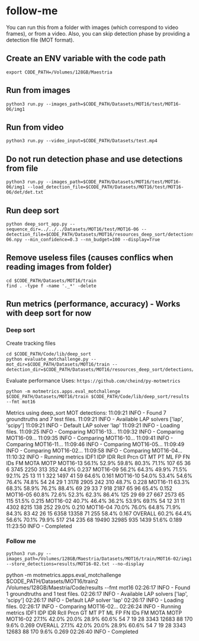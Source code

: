 # follow-me

You can run this from a folder with images (which correspond to video frames), or from a video. Also, you can skip detection phase by providing a detection file (MOT format).

## Create an ENV variable with the code path
```
export CODE_PATH=/Volumes/128GB/Maestria
```

## Run from images
```
python3 run.py --images_path=$CODE_PATH/Datasets/MOT16/test/MOT16-06/img1
```

## Run from video
```
python3 run.py --video_input=$CODE_PATH/Datasets/test.mp4
```

## Do not run detection phase and use detections from file
```
python3 run.py --images_path=$CODE_PATH/Datasets/MOT16/test/MOT16-06/img1 --load_detection_file=$CODE_PATH/Datasets/MOT16/test/MOT16-06/det/det.txt
```

## Run deep sort
```
python deep_sort_app.py --sequence_dir=../../../Datasets/MOT16/test/MOT16-06 --detection_file=$CODE_PATH/Datasets/MOT16/resources_deep_sort/detections/MOT16_POI_test/MOT16-06.npy --min_confidence=0.3 --nn_budget=100 --display=True
```

## Remove useless files (causes conflics when reading images from folder)
```
cd $CODE_PATH/Datasets/MOT16/train
find . -type f -name '._*' -delete
```

## Run metrics (performance, accuracy) - Works with deep sort for now

### Deep sort
Create tracking files
```
cd $CODE_PATH/Code/lib/deep_sort
python evaluate_motchallenge.py --mot_dir=$CODE_PATH/Datasets/MOT16/train --detection_dir=$CODE_PATH/Datasets/MOT16/resources_deep_sort/detections/MOT16_POI_train
```

Evaluate performance
Uses: `https://github.com/cheind/py-motmetrics`
```
python -m motmetrics.apps.eval_motchallenge $CODE_PATH/Datasets/MOT16/train $CODE_PATH/Code/lib/deep_sort/results --fmt mot16
```

Metrics using deep_sort MOT detections:
11:09:21 INFO - Found 7 groundtruths and 7 test files.
11:09:21 INFO - Available LAP solvers ['lap', 'scipy']
11:09:21 INFO - Default LAP solver 'lap'
11:09:21 INFO - Loading files.
11:09:25 INFO - Comparing MOT16-13...
11:09:32 INFO - Comparing MOT16-09...
11:09:35 INFO - Comparing MOT16-10...
11:09:41 INFO - Comparing MOT16-11...
11:09:46 INFO - Comparing MOT16-05...
11:09:49 INFO - Comparing MOT16-02...
11:09:58 INFO - Comparing MOT16-04...
11:10:32 INFO - Running metrics
          IDF1   IDP   IDR  Rcll  Prcn  GT  MT  PT ML    FP    FN IDs    FM  MOTA  MOTP
MOT16-13 56.1% 52.9% 59.8% 80.3% 71.1% 107  65  36  6  3745  2250 313   352 44.9% 0.237
MOT16-09 56.2% 64.3% 49.9% 71.5% 92.1%  25  13  11  1   322  1497  41    59 64.6% 0.161
MOT16-10 54.0% 53.4% 54.6% 76.4% 74.8%  54  24  29  1  3178  2905 242   310 48.7% 0.228
MOT16-11 63.3% 68.3% 58.9% 76.2% 88.4%  69  29  33  7   918  2187  65    96 65.4% 0.152
MOT16-05 60.8% 72.6% 52.3% 62.3% 86.4% 125  29  69 27   667  2573  65   115 51.5% 0.215
MOT16-02 40.7% 46.4% 36.2% 53.9% 69.1%  54  12  31 11  4302  8215 138   252 29.0% 0.210
MOT16-04 70.0% 76.0% 64.8% 71.9% 84.3%  83  42  26 15  6358 13358  71   255 58.4% 0.167
OVERALL  60.2% 64.4% 56.6% 70.1% 79.9% 517 214 235 68 19490 32985 935  1439 51.6% 0.189
11:23:50 INFO - Completed

### Follow me
```
python3 run.py --images_path=/Volumes/128GB/Maestria/Datasets/MOT16/train/MOT16-02/img1 --store_detections=results/MOT16-02.txt --no-display
```


python -m motmetrics.apps.eval_motchallenge $CODE_PATH/Datasets/MOT16/train2 /Volumes/128GB/Maestria/Code/results --fmt mot16
02:26:17 INFO - Found 1 groundtruths and 1 test files.
02:26:17 INFO - Available LAP solvers ['lap', 'scipy']
02:26:17 INFO - Default LAP solver 'lap'
02:26:17 INFO - Loading files.
02:26:17 INFO - Comparing MOT16-02...
02:26:24 INFO - Running metrics
          IDF1   IDP   IDR  Rcll  Prcn GT MT PT ML   FP    FN IDs   FM MOTA  MOTP
MOT16-02 27.1% 42.0% 20.0% 28.9% 60.6% 54  7 19 28 3343 12683  88  170 9.6% 0.269
OVERALL  27.1% 42.0% 20.0% 28.9% 60.6% 54  7 19 28 3343 12683  88  170 9.6% 0.269
02:26:40 INFO - Completed

